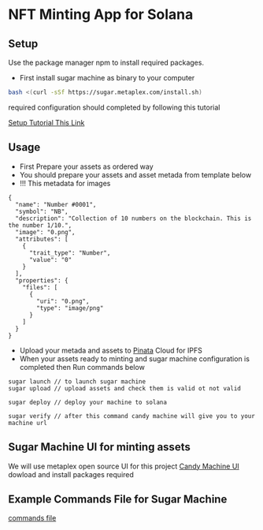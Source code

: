 # NFT Minting App for Solana

## Setup

Use the package manager npm to install required packages.

* First install sugar machine as binary to your computer
```bash
bash <(curl -sSf https://sugar.metaplex.com/install.sh)
```
required configuration should completed by following this tutorial 

[Setup Tutorial This Link](https://docs.metaplex.com/developer-tools/sugar/tutorials/my-first-candy-machine)



## Usage
* First Prepare your assets as ordered way 
* You should prepare your assets and asset metada from template below 
* !!! This metadata for images 
````
{
  "name": "Number #0001",
  "symbol": "NB",
  "description": "Collection of 10 numbers on the blockchain. This is the number 1/10.",
  "image": "0.png",
  "attributes": [
    {
      "trait_type": "Number",
      "value": "0"
    }
  ],
  "properties": {
    "files": [
      {
        "uri": "0.png",
        "type": "image/png"
      }
    ]
  }
}
````
* Upload your metada and assets to [Pinata](https://www.pinata.cloud/)  Cloud for IPFS 
* When your assets ready to minting and sugar machine configuration is completed then Run commands below
```
sugar launch // to launch sugar machine 
sugar upload // upload assets and check them is valid ot not valid
```
```
sugar deploy // deploy your machine to solana
```

```
sugar verify // after this command candy machine will give you to your machine url 
```

## Sugar Machine UI for minting assets

We will use metaplex open source UI for this project 
[Candy Machine UI](https://github.com/metaplex-foundation/candy-machine-ui) dowload and install packages required

## Example Commands File for Sugar Machine
[commands file ](https://gist.github.com/doingthisalright/9e3b049edaf8415a204194fd8d0e2438)
